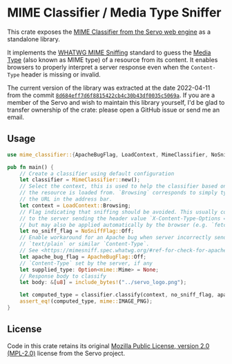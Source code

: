 # MIME Classifier / Media Type Sniffer

This crate exposes the [MIME Classifier from the Servo web engine](https://github.com/servo/servo/blob/master/components/net/mime_classifier.rs)
as a standalone library.

It implements the [WHATWG MIME Sniffing](https://mimesniff.spec.whatwg.org/)
standard to guess the [Media Type](https://www.iana.org/assignments/media-types/media-types.xhtml)
(also known as MIME type) of a resource from its content. It enables browsers
to properly interpret a server response even when the `Content-Type` header is
missing or invalid.

The current version of the library was extracted at the date 2022-04-11 from
the commit [`8d684eff7d6f8815422cb4c30b43df0035c5069a`](https://github.com/servo/servo/tree/8d684eff7d6f8815422cb4c30b43df0035c5069a).
If you are a member of the Servo and wish to maintain this library yourself,
I'd be glad to transfer ownership of the crate: please open a GitHub issue or
send me an email.

## Usage

```rust
use mime_classifier::{ApacheBugFlag, LoadContext, MimeClassifier, NoSniffFlag};

pub fn main() {
    // Create a classifier using default configuration
    let classifier = MimeClassifier::new();
    // Select the context, this is used to help the classifier based on where
    // the resource is loaded from. `Browsing` corresponds to simply typing
    // the URL in the address bar.
    let context = LoadContext::Browsing;
    // Flag indicating that sniffing should be avoided. This usually corresponds
    // to the server sending the header value `X-Content-Type-Options = "nosniff"`
    // but may also be applied automatically by the browser (e.g. `fetch` API)
    let no_sniff_flag = NoSniffFlag::Off;
    // Enable workaround for an Apache bug when server incorrectly sends a
    // `text/plain` or similar `Content-Type`.
    // See <https://mimesniff.spec.whatwg.org/#ref-for-check-for-apache-bug-flag>
    let apache_bug_flag = ApacheBugFlag::Off;
    // `Content-Type` set by the server, if any
    let supplied_type: Option<mime::Mime> = None;
    // Response body to classify
    let body: &[u8] = include_bytes!("../servo_logo.png");

    let computed_type = classifier.classify(context, no_sniff_flag, apache_bug_flag, &supplied_type, body);
    assert_eq!(computed_type, mime::IMAGE_PNG);
}
```

## License

Code in this crate retains its original [Mozilla Public License, version 2.0 (MPL-2.0)](https://mozilla.org/MPL/2.0/)
license from the Servo project.

